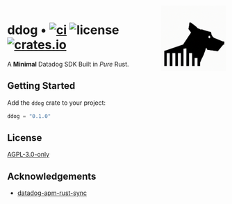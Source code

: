 <img align="right" width="150" height="150" top="100" src="./assets/ddog.png">

# ddog • [![ci](https://github.com/abigger87/ddog/actions/workflows/ci.yaml/badge.svg)](https://github.com/abigger87/ddog/actions/workflows/ci.yaml) ![license](https://img.shields.io/github/license/abigger87/ddog?label=license) [![crates.io](https://img.shields.io/crates/v/ddog.svg)](https://crates.io/crates/ddog)


A **Minimal** Datadog SDK Built in _Pure_ Rust.

## Getting Started

Add the `ddog` crate to your project:

```rust
ddog = "0.1.0"
```


## License

[AGPL-3.0-only](https://github.com/abigger87/ddog/blob/master/LICENSE)


## Acknowledgements

- [datadog-apm-rust-sync](https://github.com/kitsuneninetails/datadog-apm-rust-sync)

